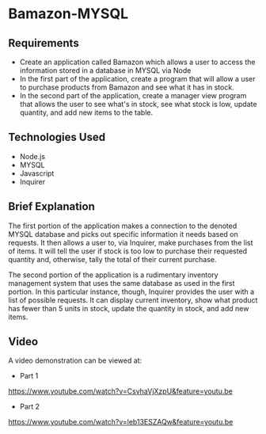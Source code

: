 # Bamazon-MYSQL

## Requirements

* Create an application called Bamazon which allows a user to access the information stored in a database in MYSQL via Node
* In the first part of the application, create a program that will allow a user to purchase products from Bamazon and see what it has in stock.
* In the second part of the application, create a manager view program that allows the user to see what's in stock, see what stock is low, update quantity, and add new items to the table.

## Technologies Used

* Node.js
* MYSQL
* Javascript
* Inquirer

## Brief Explanation

The first portion of the application makes a connection to the denoted MYSQL database and picks out specific information it needs based on requests. It then allows a user to, via Inquirer, make purchases from the list of items. It will tell the user if stock is too low to purchase their requested quantity and, otherwise, tally the total of their current purchase.

The second portion of the application is a rudimentary inventory management system that uses the same database as used in the first portion. In this particular instance, though, Inquirer provides the user with a list of possible requests. It can display current inventory, show what product has fewer than 5 units in stock, update the quantity in stock, and add new items.

## Video

A video demonstration can be viewed at:
* Part 1

https://www.youtube.com/watch?v=CsvhaVjXzpU&feature=youtu.be

* Part 2

https://www.youtube.com/watch?v=leb13ESZAQw&feature=youtu.be
